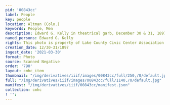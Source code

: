 ```yaml
---
pid: '00843cc'
label: People
key: people
location: Altman (Colo.)
keywords: People, Men
description: Edward G. Kelly in theatrical garb, December 30 & 31, 1897
named_persons: Edward G. Kelly
rights: This photo is property of Lake County Civic Center Association.
creation_date: 12/30-31/1897
ingest_date: '2021-03-30'
format: Photo
source: Scanned Negative
order: '790'
layout: cmhc_item
thumbnail: "/img/derivatives/iiif/images/00843cc/full/250,/0/default.jpg"
full: "/img/derivatives/iiif/images/00843cc/full/1140,/0/default.jpg"
manifest: "/img/derivatives/iiif/00843cc/manifest.json"
collection: cmhc
! '': 
---
```

